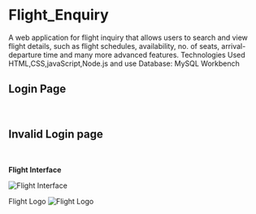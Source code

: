 # Flight_Enquiry
A web application for flight inquiry that allows users to search and view flight details, such as flight schedules, availability, no. of seats, arrival-departure time and many more advanced features. Technologies Used HTML,CSS,javaScript,Node.js and use Database: MySQL Workbench
<h2> Login Page  </h2> </br>


<h2> Invalid Login page </h2> </br>


<b> Flight Interface </b>

![Flight Interface](https://github.com/ankitanjana23/Flight_Enquiry/assets/136179445/e15fbf38-4422-4430-94ef-5aff91407d10)

Flight Logo 
![Flight Logo](https://github.com/ankitanjana23/Flight_Enquiry/assets/136179445/c74a5797-bae5-44e2-9633-c2e355b77cba)
